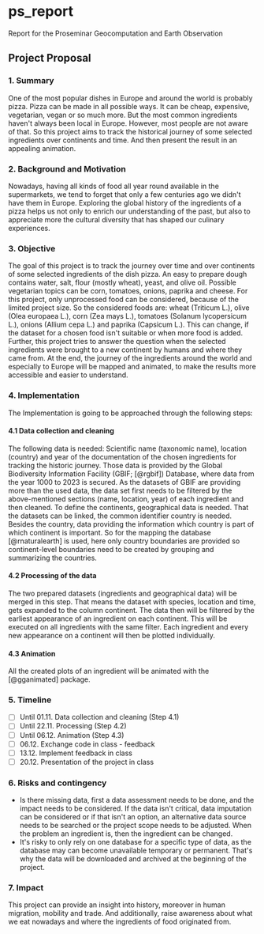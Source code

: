 # ps_report
Report for the Proseminar Geocomputation and Earth Observation

## Project Proposal
### 1. Summary
One of the most popular dishes in Europe and around the world is probably pizza. Pizza can be made in all possible ways. It can be cheap, expensive, vegetarian, vegan or so much more. But the most common ingredients haven't always been local in Europe. However, most people are not aware of that. So this project aims to track the historical journey of some selected ingredients over continents and time. And then present the result in an appealing animation.


### 2. Background and Motivation
Nowadays, having all kinds of food all year round available in the supermarkets, we tend to forget that only a few centuries ago we didn't have them in Europe. Exploring the global history of the ingredients of a pizza helps us not only to enrich our understanding of the past, but also to appreciate more the cultural diversity that has shaped our culinary experiences.



### 3. Objective
The goal of this project is to track the journey over time and over continents of some selected ingredients of the dish pizza. An easy to prepare dough contains water, salt, flour (mostly wheat), yeast, and olive oil. Possible vegetarian topics can be corn, tomatoes, onions, paprika and cheese. For this project, only unprocessed food can be considered, because of the limited project size. So the considered foods are: wheat (Triticum L.), olive (Olea europaea L.), corn (Zea mays L.), tomatoes (Solanum lycopersicum L.), onions (Allium cepa L.) and paprika (Capsicum L.). This can change, if the dataset for a chosen food isn't suitable or when more food is added.
Further, this project tries to answer the question when the selected ingredients were brought to a new continent by humans and where they came from. At the end, the journey of the ingredients around the world and especially to Europe will be mapped and animated, to make the results more accessible and easier to understand.


### 4. Implementation
The Implementation is going to be approached through the following steps:
 
#### 4.1 Data collection and cleaning
The following data is needed: Scientific name (taxonomic name), location (country) and year of the documentation of the chosen ingredients for tracking the historic journey. Those data is provided by the Global Biodiversity Information Facility (GBIF; [@rgbif]) Database, where data from the year 1000 to 2023 is secured. As the datasets of GBIF are providing more than the used data, the data set first needs to be filtered by the above-mentioned sections (name, location, year) of each ingredient and then cleaned.
To define the continents, geographical data is needed. That the datasets can be linked, the common identifier country is needed. Besides the country, data providing the information which country is part of which continent is important. So for the mapping the database [@rnaturalearth] is used, here only country boundaries are provided so continent-level boundaries need to be created by grouping and summarizing the countries.

 
#### 4.2 Processing of the data
The two prepared datasets (ingredients and geographical data) will be merged in this step. That means the dataset with species, location and time, gets expanded to the column continent. The data then will be filtered by the earliest appearance of an ingredient on each continent. This will be executed on all ingredients with the same filter. Each ingredient and every new appearance on a continent will then be plotted individually.

 
#### 4.3 Animation
All the created plots of an ingredient will be animated with the [@gganimated] package.


### 5. Timeline
- [ ] Until 01.11. Data collection and cleaning (Step 4.1)
- [ ] Until 22.11. Processing (Step 4.2) 
- [ ] Until 06.12. Animation (Step 4.3)
- [ ] 06.12. Exchange code in class - feedback
- [ ] 13.12. Implement feedback in class
- [ ] 20.12. Presentation of the project in class

### 6. Risks and contingency
* Is there missing data, first a data assessment needs to be done, and the impact needs to be considered. If the data isn't critical, data imputation can be considered or if that isn't an option, an alternative data source needs to be searched or the project scope needs to be adjusted. When the problem an ingredient is, then the ingredient can be changed.
* It's risky to only rely on one database for a specific type of data, as the database may can become unavailable temporary or permanent. That's why the data will be downloaded and archived at the beginning of the project.


### 7. Impact
This project can provide an insight into history, moreover in human migration, mobility and trade. And additionally, raise awareness about what we eat nowadays and where the ingredients of food originated from.


